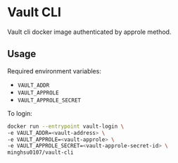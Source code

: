 # Vault CLI
Vault cli docker image authenticated by approle method.
## Usage

Required environment variables:
- `VAULT_ADDR`
- `VAULT_APPROLE`
- `VAULT_APPROLE_SECRET`

To login:
```bash
docker run --entrypoint vault-login \
-e VAULT_ADDR=<vault-address> \
-e VAULT_APPROLE=<vault-approle> \
-e VAULT_APPROLE_SECRET=<vault-approle-secret-id> \
minghsu0107/vault-cli
```